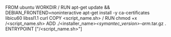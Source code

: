 FROM ubuntu
WORKDIR /
RUN apt-get update && DEBIAN_FRONTEND=noninteractive apt-get install -y ca-certificates libicu60 libssl1.1 curl
COPY <script_name.sh> /
RUN chmod +x /<script_name.sh>
ADD ./<installer_name>_<symantec_version>-arm_.tar.gz .
ENTRYPOINT ["/<script_name.sh>"]